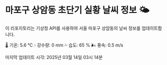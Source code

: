 
# 마포구 상암동 초단기 실황 날씨 정보 🌤️

이 리포지토리는 기상청 API를 사용하여 서울 마포구 상암동의 날씨 정보를 업데이트합니다. 

🌡️ 기온: 5.6 ℃
💧 강수량: 0 mm
💦 습도: 65 %
🌬️ 풍속: 0.5 m/s

마지막 업데이트 시각: 2025년 03월 14일 03시 14분    
